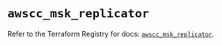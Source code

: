 # `awscc_msk_replicator`

Refer to the Terraform Registry for docs: [`awscc_msk_replicator`](https://registry.terraform.io/providers/hashicorp/awscc/0.70.0/docs/resources/msk_replicator).
